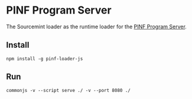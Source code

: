 PINF Program Server
===================

The Sourcemint loader as the runtime loader for the 
[PINF Program Server](https://github.com/pinf/loader-js/blob/master/lib/pinf-loader-js/modules/pinf/program-server.js).

Install
-------

	npm install -g pinf-loader-js

Run
---

	commonjs -v --script serve ./ -v --port 8080 ./
